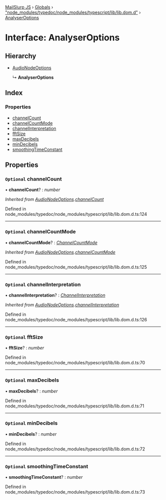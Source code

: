 [MailSlurp JS](../README.md) › [Globals](../globals.md) › ["node_modules/typedoc/node_modules/typescript/lib/lib.dom.d"](../modules/_node_modules_typedoc_node_modules_typescript_lib_lib_dom_d_.md) › [AnalyserOptions](_node_modules_typedoc_node_modules_typescript_lib_lib_dom_d_.analyseroptions.md)

# Interface: AnalyserOptions

## Hierarchy

* [AudioNodeOptions](_node_modules_typedoc_node_modules_typescript_lib_lib_dom_d_.audionodeoptions.md)

  ↳ **AnalyserOptions**

## Index

### Properties

* [channelCount](_node_modules_typedoc_node_modules_typescript_lib_lib_dom_d_.analyseroptions.md#optional-channelcount)
* [channelCountMode](_node_modules_typedoc_node_modules_typescript_lib_lib_dom_d_.analyseroptions.md#optional-channelcountmode)
* [channelInterpretation](_node_modules_typedoc_node_modules_typescript_lib_lib_dom_d_.analyseroptions.md#optional-channelinterpretation)
* [fftSize](_node_modules_typedoc_node_modules_typescript_lib_lib_dom_d_.analyseroptions.md#optional-fftsize)
* [maxDecibels](_node_modules_typedoc_node_modules_typescript_lib_lib_dom_d_.analyseroptions.md#optional-maxdecibels)
* [minDecibels](_node_modules_typedoc_node_modules_typescript_lib_lib_dom_d_.analyseroptions.md#optional-mindecibels)
* [smoothingTimeConstant](_node_modules_typedoc_node_modules_typescript_lib_lib_dom_d_.analyseroptions.md#optional-smoothingtimeconstant)

## Properties

### `Optional` channelCount

• **channelCount**? : *number*

*Inherited from [AudioNodeOptions](_node_modules_typedoc_node_modules_typescript_lib_lib_dom_d_.audionodeoptions.md).[channelCount](_node_modules_typedoc_node_modules_typescript_lib_lib_dom_d_.audionodeoptions.md#optional-channelcount)*

Defined in node_modules/typedoc/node_modules/typescript/lib/lib.dom.d.ts:124

___

### `Optional` channelCountMode

• **channelCountMode**? : *[ChannelCountMode](../modules/_node_modules_typedoc_node_modules_typescript_lib_lib_dom_d_.md#channelcountmode)*

*Inherited from [AudioNodeOptions](_node_modules_typedoc_node_modules_typescript_lib_lib_dom_d_.audionodeoptions.md).[channelCountMode](_node_modules_typedoc_node_modules_typescript_lib_lib_dom_d_.audionodeoptions.md#optional-channelcountmode)*

Defined in node_modules/typedoc/node_modules/typescript/lib/lib.dom.d.ts:125

___

### `Optional` channelInterpretation

• **channelInterpretation**? : *[ChannelInterpretation](../modules/_node_modules_typedoc_node_modules_typescript_lib_lib_dom_d_.md#channelinterpretation)*

*Inherited from [AudioNodeOptions](_node_modules_typedoc_node_modules_typescript_lib_lib_dom_d_.audionodeoptions.md).[channelInterpretation](_node_modules_typedoc_node_modules_typescript_lib_lib_dom_d_.audionodeoptions.md#optional-channelinterpretation)*

Defined in node_modules/typedoc/node_modules/typescript/lib/lib.dom.d.ts:126

___

### `Optional` fftSize

• **fftSize**? : *number*

Defined in node_modules/typedoc/node_modules/typescript/lib/lib.dom.d.ts:70

___

### `Optional` maxDecibels

• **maxDecibels**? : *number*

Defined in node_modules/typedoc/node_modules/typescript/lib/lib.dom.d.ts:71

___

### `Optional` minDecibels

• **minDecibels**? : *number*

Defined in node_modules/typedoc/node_modules/typescript/lib/lib.dom.d.ts:72

___

### `Optional` smoothingTimeConstant

• **smoothingTimeConstant**? : *number*

Defined in node_modules/typedoc/node_modules/typescript/lib/lib.dom.d.ts:73
